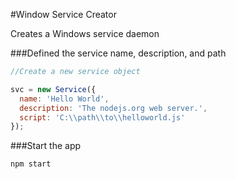 #Window Service Creator

Creates a Windows service daemon

###Defined the service name, description, and path

```javascript
//Create a new service object

svc = new Service({
  name: 'Hello World',
  description: 'The nodejs.org web server.',
  script: 'C:\\path\\to\\helloworld.js'
});
 ```

###Start the app

 ```shell
 npm start
 ```

